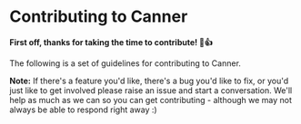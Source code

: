 # Contributing to Canner

**First off, thanks for taking the time to contribute! :tada::+1:**

The following is a set of guidelines for contributing to Canner.

__Note:__ If there's a feature you'd like, there's a bug you'd like to fix, or you'd just like to get involved please raise an issue and start a conversation. We'll help as much as we can so you can get contributing - although we may not always be able to respond right away :)